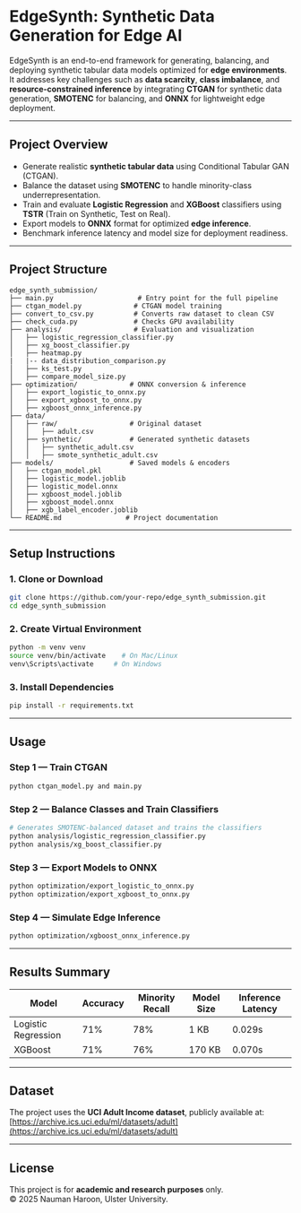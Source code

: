 # EdgeSynth: Synthetic Data Generation for Edge AI

EdgeSynth is an end-to-end framework for generating, balancing, and deploying synthetic tabular data models optimized for **edge environments**.  
It addresses key challenges such as **data scarcity**, **class imbalance**, and **resource-constrained inference** by integrating **CTGAN** for synthetic data generation, **SMOTENC** for balancing, and **ONNX** for lightweight edge deployment.

---

## **Project Overview**
- Generate realistic **synthetic tabular data** using Conditional Tabular GAN (CTGAN).
- Balance the dataset using **SMOTENC** to handle minority-class underrepresentation.
- Train and evaluate **Logistic Regression** and **XGBoost** classifiers using **TSTR** (Train on Synthetic, Test on Real).
- Export models to **ONNX** format for optimized **edge inference**.
- Benchmark inference latency and model size for deployment readiness.

---

## **Project Structure**
```
edge_synth_submission/
├── main.py                     # Entry point for the full pipeline
├── ctgan_model.py             # CTGAN model training
├── convert_to_csv.py          # Converts raw dataset to clean CSV
├── check_cuda.py              # Checks GPU availability
├── analysis/                  # Evaluation and visualization
│   ├── logistic_regression_classifier.py
│   ├── xg_boost_classifier.py
│   ├── heatmap.py
|   |-- data_distribution_comparison.py
│   ├── ks_test.py
│   ├── compare_model_size.py
├── optimization/             # ONNX conversion & inference
│   ├── export_logistic_to_onnx.py
│   ├── export_xgboost_to_onnx.py
│   ├── xgboost_onnx_inference.py
├── data/
│   ├── raw/                  # Original dataset
│   │   ├── adult.csv
│   ├── synthetic/            # Generated synthetic datasets
│   │   ├── synthetic_adult.csv
│   │   ├── smote_synthetic_adult.csv
├── models/                   # Saved models & encoders
│   ├── ctgan_model.pkl
│   ├── logistic_model.joblib
│   ├── logistic_model.onnx
│   ├── xgboost_model.joblib
│   ├── xgboost_model.onnx
│   ├── xgb_label_encoder.joblib
└── README.md                # Project documentation
```

---

## **Setup Instructions**

### **1. Clone or Download**
```bash
git clone https://github.com/your-repo/edge_synth_submission.git
cd edge_synth_submission
```

### **2. Create Virtual Environment**
```bash
python -m venv venv
source venv/bin/activate    # On Mac/Linux
venv\Scripts\activate     # On Windows
```

### **3. Install Dependencies**
```bash
pip install -r requirements.txt
```

---

## **Usage**

### **Step 1 — Train CTGAN**
```bash
python ctgan_model.py and main.py
```

### **Step 2 — Balance Classes and Train Classifiers**
```bash
# Generates SMOTENC-balanced dataset and trains the classifiers
python analysis/logistic_regression_classifier.py
python analysis/xg_boost_classifier.py
```

### **Step 3 — Export Models to ONNX**
```bash
python optimization/export_logistic_to_onnx.py
python optimization/export_xgboost_to_onnx.py
```

### **Step 4 — Simulate Edge Inference**
```bash
python optimization/xgboost_onnx_inference.py
```

---

## **Results Summary**
| Model              | Accuracy | Minority Recall | Model Size | Inference Latency |
|--------------------|---------|-----------------|------------|--------------------|
| Logistic Regression | 71%     | 78%             | 1 KB       | 0.029s             |
| XGBoost            | 71%     | 76%             | 170 KB     | 0.070s             |

---

## **Dataset**
The project uses the **UCI Adult Income dataset**, publicly available at:  
[https://archive.ics.uci.edu/ml/datasets/adult](https://archive.ics.uci.edu/ml/datasets/adult)

---

## **License**
This project is for **academic and research purposes** only.  
© 2025 Nauman Haroon, Ulster University.
